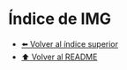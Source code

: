# Índice de IMG


- [⬅️ Volver al índice superior](../Index.md)
- [⬆️ Volver al README](/README.md)
